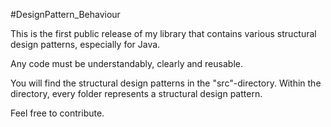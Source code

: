 #DesignPattern_Behaviour

This is the first public release of my library that contains various structural design patterns, especially for Java.

Any code must be understandably, clearly and reusable.

You will find the structural design patterns in the "src"-directory. Within the directory, every folder represents a structural design pattern.

Feel free to contribute.
